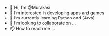 - 👋 Hi, I’m @Murakasi
- 👀 I’m interested in developing apps and games 
- 🌱 I’m currently learning Python and (Java)
- 💞️ I’m looking to collaborate on ...
- 📫 How to reach me ...

<!---
Zuzukan/Zuzukan is a ✨ special ✨ repository because its `README.md` (this file) appears on your GitHub profile.
You can click the Preview link to take a look at your changes.
--->
